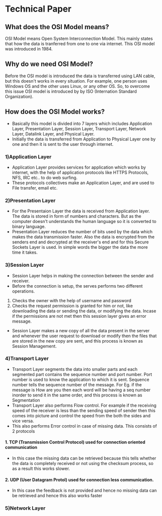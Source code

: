 # Technical Paper

## What does the OSI Model means?

OSI Model means Open System Interconnection Model. This mainly states that how the data is tranferred from one to one via internet. This OSI model was introduced in 1984.

## Why do we need OSI Model?

Before the OSI model is introduced the data is transferred using LAN cable, but this doesn't works in every situation. For example, one person uses Windows OS and the other uses Linux, or any other OS. So, to overcome this issue OSI model is introduced by  by ISO (Internation Standard Organization).

## How does the OSI Model works?

- Basically this model is divided into 7 layers which includes Application Layer, Presentation Layer, Session Layer, Transport Layer, Network Layer, Datalink Layer, and Physical Layer.
- Initially the  data is transferred from Application to Physical Layer one by one and then it is sent to the user through internet.

### 1)Application Layer

- Application Layer provides services for application which works by internet, with the help of application protocols like HTTPS Protocols, NFS, IRC etc.. to do web surfing. 
- These protocols collectives make an Application Layer, and are used to File transfer, email etc.

### 2)Presentation Layer

- For the Presentaion Layer the data is received from Application layer. The data is stored in form of numbers and characters. But as the computer doesn't understands the human language so it is converted to binary language.
- Presentation Layer reduces the number of bits used by the data which makes the data transmission faster. Also the data is encrypted from the senders end and decrypted at the receiver's end and for this Secure Sockets Layer is used. In simple words the bigger the data the more time it takes.

### 3)Session Layer

- Session Layer helps in making the connection between the sender and receiver.
- Before the connection is setup, the serves performs two different operations.
1. Checks the owner with the help of username and password
2. Checks the request permission is granted for him or not, like downloading the data or sending the data, or modifying the data. Incase if the permissions are not met then this session layer gives an error message.
- Session Layer makes a new copy of all the data present in the server and whenever the user request to download or modify then the files that are stored in the new copy are sent, and this process is known as Session Management.

### 4)Transport Layer

- Transport Layer segments the data into smaller parts and each segmented part contains the sequence number and port number. Port number is used to know the application to which it is sent.
Sequence number tells the sequence number of the message.
For Eg. if the message is How are you then each word will be having a seq number inorder to send it in the same order, and this process is known as Segmentation
- Transport Layer also performs Flow control. For example if the receiving speed of the receiver is less than the sending speed of sender then this comes into picture and control the speed from the both the sides and vice versa.
- This also performs Error control in case of missing data. 
This consists of 2 protocols 
#### 1. TCP (Transmission Control Protocol) used for connection oriented communication
- In this case the missing data can be retrieved because this tells whether the data is completely received or not using the checksum process, so as a result this works slower.
#### 2. UDP (User Datagram Protol) used for connection less communication.
- In this case the feedback is not provided and hence no missing data can be retrieved and hence this also works faster


### 5)Network Layer








